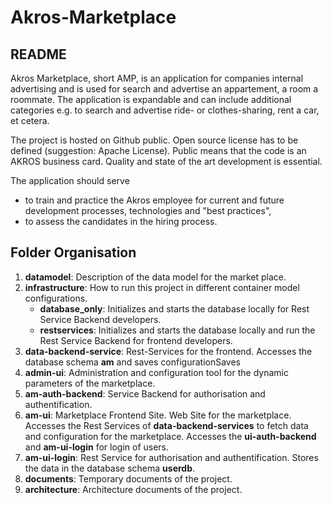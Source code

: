 # Akros-Marketplace

## README

Akros Marketplace, short AMP, is an application for companies internal advertising and is used for search and advertise an appartement, a room a roommate. The application is  expandable and can include additional categories e.g. to search and advertise ride- or clothes-sharing, rent a car, et cetera. 

The project is hosted on Github public. Open source license has to be defined (suggestion: Apache License). Public means that the code is an AKROS business card. Quality and state of the art development is essential.

The application should serve 
- to train and practice the Akros employee for current and future development processes, technologies and "best practices",
- to assess the candidates in the hiring process.

## Folder Organisation
1. **datamodel**: Description of the data model for the market place.
2. **infrastructure**: How to run this project in different container model configurations.
	- **database_only**: Initializes and starts the database locally for Rest Service Backend developers.
	- **restservices**: Initializes and starts the database locally and run the Rest Service Backend for frontend developers.
3. **data-backend-service**: Rest-Services for the frontend. Accesses the database schema **am** and saves configurationSaves 
4. **admin-ui**: Administration and configuration tool for the dynamic parameters of the marketplace.
5. **am-auth-backend**: Service Backend for authorisation and authentification. 
6. **am-ui**: Marketplace Frontend Site. Web Site for the marketplace. Accesses the Rest Services of **data-backend-services** to fetch data and configuration for the marketplace. Accesses the **ui-auth-backend** and **am-ui-login** for login of users.
7. **am-ui-login**: Rest Service for authorisation and authentification. Stores the data in the database schema **userdb**.
8. **documents**: Temporary documents of the project.
9. **architecture**: Architecture documents of the project.
